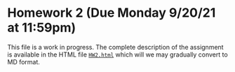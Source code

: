Homework 2 (Due Monday 9/20/21 at 11:59pm)
==========================================

This file is a work in progress.  The complete description of the assignment is available in the HTML file [`HW2.html`](https://raw.githack.com/JavaPLT/Assignment-2-Master/main/HW2.html) which will we may gradually convert to MD format.    
